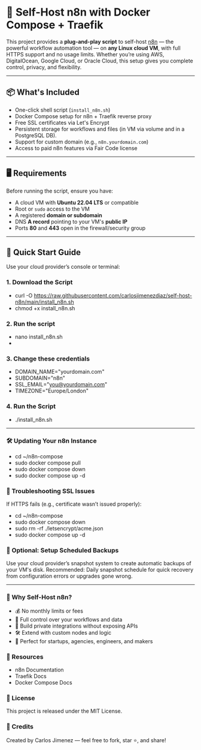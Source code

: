 # 🚀 Self-Host n8n with Docker Compose + Traefik

This project provides a **plug-and-play script** to self-host [n8n](https://n8n.io) — the powerful workflow automation tool — on **any Linux cloud VM**, with full HTTPS support and no usage limits. Whether you’re using AWS, DigitalOcean, Google Cloud, or Oracle Cloud, this setup gives you complete control, privacy, and flexibility.

---

## 📦 What's Included

- One-click shell script (`install_n8n.sh`)
- Docker Compose setup for n8n + Traefik reverse proxy
- Free SSL certificates via Let's Encrypt
- Persistent storage for workflows and files (in VM via volume and in a PostgreSQL DB).
- Support for custom domain (e.g., `n8n.yourdomain.com`)
- Access to paid n8n features via Fair Code license

---

## 🖥 Requirements

Before running the script, ensure you have:

- A cloud VM with **Ubuntu 22.04 LTS** or compatible
- Root or `sudo` access to the VM
- A registered **domain or subdomain**
- DNS **A record** pointing to your VM's **public IP**
- Ports **80** and **443** open in the firewall/security group

---

## 🚀 Quick Start Guide

Use your cloud provider’s console or terminal:

### 1. Download the Script
- curl -O https://raw.githubusercontent.com/carlosjimenezdiaz/self-host-n8n/main/install_n8n.sh
- chmod +x install_n8n.sh

### 2. Run the script
- nano install_n8n.sh
- 
### 3. Change these credentials
- DOMAIN_NAME="yourdomain.com"
- SUBDOMAIN="n8n"
- SSL_EMAIL="you@yourdomain.com"
- TIMEZONE="Europe/London"

### 4. Run the Script
- ./install_n8n.sh

---

### 🛠 Updating Your n8n Instance
- cd ~/n8n-compose
- sudo docker compose pull
- sudo docker compose down
- sudo docker compose up -d

### 🔧 Troubleshooting SSL Issues
If HTTPS fails (e.g., certificate wasn’t issued properly):
- cd ~/n8n-compose
- sudo docker compose down
- sudo rm -rf ./letsencrypt/acme.json
- sudo docker compose up -d

### 💾 Optional: Setup Scheduled Backups
Use your cloud provider’s snapshot system to create automatic backups of your VM's disk.
Recommended: Daily snapshot schedule for quick recovery from configuration errors or upgrades gone wrong.

---

### 🧠 Why Self-Host n8n?
- 💰 No monthly limits or fees
- 🔐 Full control over your workflows and data
- 🧱 Build private integrations without exposing APIs
- 🛠 Extend with custom nodes and logic
- 🚀 Perfect for startups, agencies, engineers, and makers

### 📘 Resources
- n8n Documentation
- Traefik Docs
- Docker Compose Docs

### 📄 License
This project is released under the MIT License.

### 🙌 Credits
Created by Carlos Jimenez — feel free to fork, star ⭐, and share!
